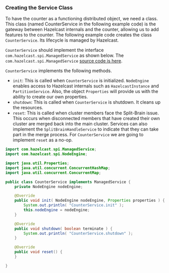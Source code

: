 



### Creating the Service Class

To have the counter as a functioning distributed object, we need a class. This class (named CounterService in the following example code) is the gateway between Hazelcast internals and the counter, allowing us to add features to the counter. The following example code creates the class `CounterService`. Its lifecycle is managed by Hazelcast. 

`CounterService` should implement the interface `com.hazelcast.spi.ManagedService` as shown below. The `com.hazelcast.spi.ManagedService` [source code is here](https://github.com/hazelcast/hazelcast/blob/master/hazelcast/src/main/java/com/hazelcast/spi/ManagedService.java).

`CounterService` implements the following methods. 

- `init`: This is called when `CounterService` is initialized. `NodeEngine` enables access to Hazelcast internals such as `HazelcastInstance` and `PartitionService`. Also, the object `Properties` will provide us with the ability to create our own properties.
- `shutdown`: This is called when `CounterService` is shutdown. It cleans up the resources.
- `reset`: This is called when cluster members face the Split-Brain issue. This occurs when disconnected members that have created their own cluster are merged back into the main cluster. Services can also implement the `SplitBrainHandleService` to indicate that they can take part in the merge process. For `CounterService` we are going to implement `reset` as a no-op.


```java
import com.hazelcast.spi.ManagedService;
import com.hazelcast.spi.NodeEngine;

import java.util.Properties;
import java.util.concurrent.ConcurrentHashMap;
import java.util.concurrent.ConcurrentMap;

public class CounterService implements ManagedService {
    private NodeEngine nodeEngine;

    @Override
    public void init( NodeEngine nodeEngine, Properties properties ) {
        System.out.println( "CounterService.init" );
        this.nodeEngine = nodeEngine;
    }

    @Override
    public void shutdown( boolean terminate ) {
        System.out.println( "CounterService.shutdown" );
    }

    @Override
    public void reset() {
    }

}
```

